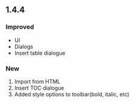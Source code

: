 ## 1.4.4

### Improved

- UI
- Dialogs
- Insert table dialogue

### New

1. Import from HTML
2. Insert TOC dialogue
3. Added style options to toolbar(bold, italic, etc)

